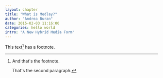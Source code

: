 ```yaml
---
layout: chapter
title: "What is Medlay?"
author: "Andrea Buran"
date: 2015-02-03 11:16:00
categories: hello world
intro: "A New Hybrid Media Form"
---
```


This text[^kiwi] has a footnote.

[^kiwi]: And that's the footnote.

    That's the second paragraph.